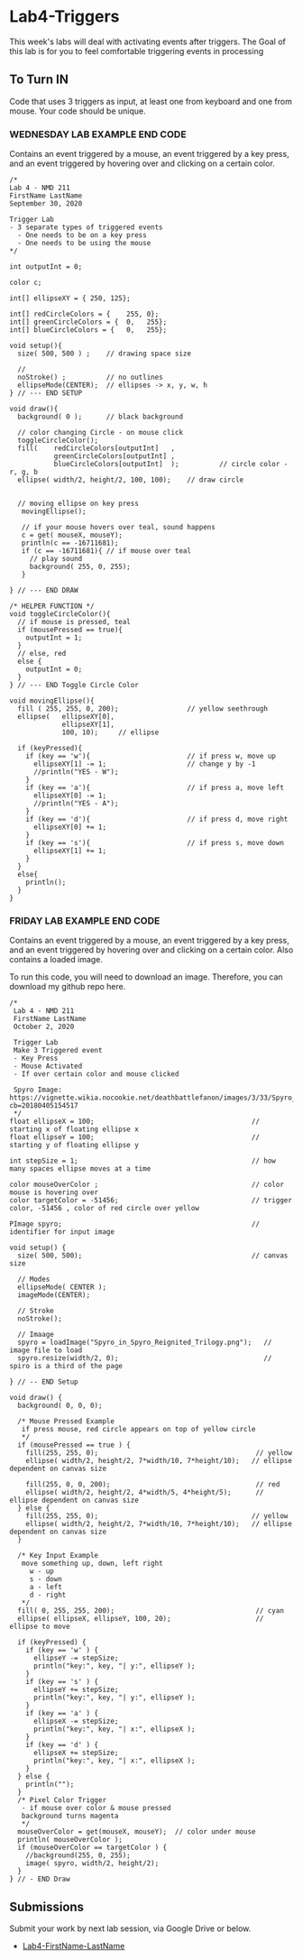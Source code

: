 # Lab4-Triggers
This week's labs will deal with activating events after triggers. 
The Goal of this lab is for you to feel comfortable triggering events in processing

## To Turn IN
Code that uses 3 triggers as input, at least one from keyboard and one from mouse. 
Your code should be unique.

### WEDNESDAY LAB EXAMPLE END CODE
Contains an event triggered by a mouse, an event triggered by a key press, and an event triggered by hovering over and clicking on a certain color. 
```processing
/* 
Lab 4 - NMD 211
FirstName LastName
September 30, 2020

Trigger Lab
- 3 separate types of triggered events
  - One needs to be on a key press
  - One needs to be using the mouse
*/

int outputInt = 0;

color c;

int[] ellipseXY = { 250, 125};

int[] redCircleColors = {    255, 0};
int[] greenCircleColors = {  0,   255};
int[] blueCircleColors = {   0,   255};

void setup(){
  size( 500, 500 ) ;    // drawing space size
  
  // 
  noStroke() ;          // no outlines
  ellipseMode(CENTER);  // ellipses -> x, y, w, h
} // --- END SETUP

void draw(){
  background( 0 );      // black background
  
  // color changing Circle - on mouse click
  toggleCircleColor();
  fill(    redCircleColors[outputInt]   , 
           greenCircleColors[outputInt] ,
           blueCircleColors[outputInt]  );          // circle color - r, g, b
  ellipse( width/2, height/2, 100, 100);    // draw circle


  // moving ellipse on key press
   movingEllipse();
   
   // if your mouse hovers over teal, sound happens
   c = get( mouseX, mouseY);
   println(c == -16711681);
   if (c == -16711681){ // if mouse over teal
     // play sound
     background( 255, 0, 255);
   }
   
} // --- END DRAW

/* HELPER FUNCTION */
void toggleCircleColor(){
  // if mouse is pressed, teal
  if (mousePressed == true){
    outputInt = 1;
  }
  // else, red
  else {
    outputInt = 0;
  } 
} // --- END Toggle Circle Color

void movingEllipse(){
  fill ( 255, 255, 0, 200);                 // yellow seethrough
  ellipse(   ellipseXY[0], 
             ellipseXY[1], 
             100, 10);     // ellipse 
  
  if (keyPressed){
    if (key == 'w'){                        // if press w, move up
      ellipseXY[1] -= 1;                    // change y by -1 
      //println("YES - W");
    }
    if (key == 'a'){                        // if press a, move left
      ellipseXY[0] -= 1;
      //println("YES - A");
    }
    if (key == 'd'){                        // if press d, move right
      ellipseXY[0] += 1;
    }
    if (key == 's'){                        // if press s, move down
      ellipseXY[1] += 1; 
    }
  }
  else{
    println();
  }
}
```
### FRIDAY LAB EXAMPLE END CODE
Contains an event triggered by a mouse, an event triggered by a key press, and an event triggered by hovering over and clicking on a certain color. 
Also contains a loaded image. 


To run this code, you will need to download an image. 
Therefore, you can download my github repo here. 
```processing
/*   
 Lab 4 - NMD 211 
 FirstName LastName
 October 2, 2020
 
 Trigger Lab
 Make 3 Triggered event
 - Key Press
 - Mouse Activated
 - If over certain color and mouse clicked
 
 Spyro Image: https://vignette.wikia.nocookie.net/deathbattlefanon/images/3/33/Spyro_in_Spyro_Reignited_Trilogy.png/revision/latest?cb=20180405154517
 */
float ellipseX = 100;                                       // starting x of floating ellipse x
float ellipseY = 100;                                       // starting y of floating ellipse y

int stepSize = 1;                                           // how many spaces ellipse moves at a time

color mouseOverColor ;                                      // color mouse is hovering over
color targetColor = -51456;                                 // trigger color, -51456 , color of red circle over yellow 

PImage spyro;                                               // identifier for input image

void setup() {
  size( 500, 500);                                          // canvas size

  // Modes
  ellipseMode( CENTER );
  imageMode(CENTER);

  // Stroke
  noStroke();

  // Imaage
  spyro = loadImage("Spyro_in_Spyro_Reignited_Trilogy.png");   // image file to load
  spyro.resize(width/2, 0);                                    // spiro is a third of the page
  
} // -- END Setup

void draw() {
  background( 0, 0, 0);

  /* Mouse Pressed Example
   if press mouse, red circle appears on top of yellow circle
   */
  if (mousePressed == true ) {
    fill(255, 255, 0);                                       // yellow
    ellipse( width/2, height/2, 7*width/10, 7*height/10);   // ellipse dependent on canvas size

    fill(255, 0, 0, 200);                                    // red
    ellipse( width/2, height/2, 4*width/5, 4*height/5);      // ellipse dependent on canvas size
  } else { 
    fill(255, 255, 0);                                      // yellow
    ellipse( width/2, height/2, 7*width/10, 7*height/10);   // ellipse dependent on canvas size
  }

  /* Key Input Example 
   move something up, down, left right
     w - up
     s - down
     a - left
     d - right
   */
  fill( 0, 255, 255, 200);                                   // cyan
  ellipse( ellipseX, ellipseY, 100, 20);                     // ellipse to move

  if (keyPressed) {
    if (key == 'w' ) {
      ellipseY -= stepSize;
      println("key:", key, "| y:", ellipseY );
    }
    if (key == 's' ) {
      ellipseY += stepSize;
      println("key:", key, "| y:", ellipseY );
    }
    if (key == 'a' ) {
      ellipseX -= stepSize;
      println("key:", key, "| x:", ellipseX );
    }
    if (key == 'd' ) {
      ellipseX += stepSize;
      println("key:", key, "| x:", ellipseX );
    }
  } else {
    println("");
  }
  /* Pixel Color Trigger 
   - if mouse over color & mouse pressed 
   background turns magenta
   */
  mouseOverColor = get(mouseX, mouseY);  // color under mouse
  println( mouseOverColor );
  if (mouseOverColor == targetColor ) {
    //background(255, 0, 255);
    image( spyro, width/2, height/2);
  }
} // - END Draw
```

## Submissions
Submit your work by next lab session, via Google Drive or below.

- [Lab4-FirstName-LastName](http://example.com/)
